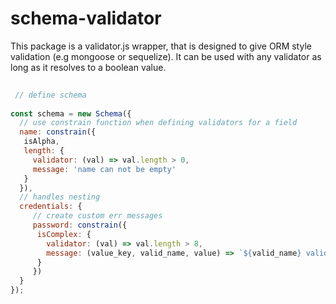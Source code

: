 # schema-validator

This package is a validator.js wrapper, that is designed to give ORM style validation (e.g mongoose or sequelize). 
It can be used with any validator as long as it resolves to a boolean value. 


```js
 
 // define schema
 
const schema = new Schema({
  // use constrain function when defining validators for a field 
  name: constrain({
   isAlpha, 
   length: {
     validator: (val) => val.length > 0,
     message: 'name can not be empty'
   }
  }),
  // handles nesting 
  credentials: {
     // create custom err messages
     password: constrain({
      isComplex: {
        validator: (val) => val.length > 8,
        message: (value_key, valid_name, value) => `${valid_name} validator deems input of value ${value} for field ${value_key} invalid`
      }
     })
  }
});

```

